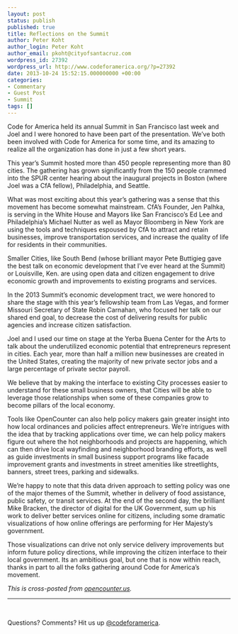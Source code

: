 ```yaml
---
layout: post
status: publish
published: true
title: Reflections on the Summit
author: Peter Koht
author_login: Peter Koht
author_email: pkoht@cityofsantacruz.com
wordpress_id: 27392
wordpress_url: http://www.codeforamerica.org/?p=27392
date: 2013-10-24 15:52:15.000000000 +00:00
categories:
- Commentary
- Guest Post
- Summit
tags: []
---
```

Code for America held its annual Summit in San Francisco last week and Joel and I were honored to have been part of the presentation. We’ve both been involved with Code for America for some time, and its amazing to realize all the organization has done in just a few short years.

This year’s Summit hosted more than 450 people representing more than 80 cities. The gathering has grown significantly from the 150 people crammed into the SPUR center hearing about the inaugural projects in Boston (where Joel was a CfA fellow), Philadelphia, and Seattle.

What was most exciting about this year’s gathering was a sense that this movement has become somewhat mainstream. CfA’s Founder, Jen Palhka, is serving in the White House and Mayors like San Francisco’s Ed Lee and Philadelphia’s Michael Nutter as well as Mayor Bloomberg in New York are using the tools and techniques espoused by CfA to attract and retain businesses, improve transportation services, and increase the quality of life for residents in their communities.

Smaller Cities, like South Bend (whose brilliant mayor Pete Buttigieg gave the best talk on economic development that I’ve ever heard at the Summit) or Louisville, Ken. are using open data and citizen engagement to drive economic growth and improvements to existing programs and services.

In the 2013 Summit’s economic development tract, we were honored to share the stage with this year’s fellowship team from Las Vegas, and former Missouri Secretary of State Robin Carnahan, who focused her talk on our shared end goal, to decrease the cost of delivering results for public agencies and increase citizen satisfaction.

Joel and I used our time on stage at the Yerba Buena Center for the Arts to talk about the underutilized economic potential that entrepreneurs represent in cities. Each year, more than half a million new businesses are created in the United States, creating the majority of new private sector jobs and a large percentage of private sector payroll.

We believe that by making the interface to existing City processes easier to understand for these small business owners, that Cities will be able to leverage those relationships when some of these companies grow to become pillars of the local economy.

Tools like OpenCounter can also help policy makers gain greater insight into how local ordinances and policies affect entrepreneurs. We’re intrigues with the idea that by tracking applications over time, we can help policy makers figure out where the hot neighborhoods and projects are happening, which can then drive local wayfinding and neighborhood branding efforts, as well as guide investments in small business support programs like facade improvement grants and investments in street amenities like streetlights, banners, street trees, parking and sidewalks.

We’re happy to note that this data driven approach to setting policy was one of the major themes of the Summit, whether in delivery of food assistance, public safety, or transit services. At the end of the second day, the brilliant Mike Bracken, the director of digital for the UK Government, sum up his work to deliver better services online for citizens, including some dramatic visualizations of how online offerings are performing for Her Majesty’s government.

Those visualizations can drive not only service delivery improvements but inform future policy directions, while improving the citizen interface to their local government. Its an ambitious goal, but one that is now within reach, thanks in part to all the folks gathering around Code for America’s movement.

<em>This is cross-posted from <a href="http://opencounter.us/blog.html">opencounter.us</a>.</em>

<hr />

&nbsp;

Questions? Comments? Hit us up <a href="http://twitter.com/codeforamerica">@codeforamerica</a>.
